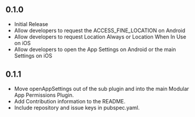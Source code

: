 ## 0.1.0

* Initial Release
* Allow developers to request the ACCESS_FINE_LOCATION on Android
* Allow developers to request Location Always or Location When In Use on iOS
* Allow developers to open the App Settings on Android or the main Settings on iOS

## 0.1.1
* Move openAppSettings out of the sub plugin and into the main Modular App Permissions Plugin.
* Add Contribution information to the README.
* Include repository and issue keys in pubspec.yaml.